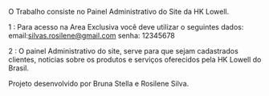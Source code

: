 
O Trabalho consiste no Painel Administrativo do Site da HK Lowell.     

1 : Para acesso na Area Exclusiva você deve utilizar o seguintes dados: email:silvas.rosilene@gmail.com senha: 12345678

2 : O painel Administrativo do site, serve para que sejam cadastrados clientes, noticias sobre os produtos e serviços oferecidos pela HK Lowell do Brasil.


Projeto desenvolvido por Bruna Stella e Rosilene Silva.
